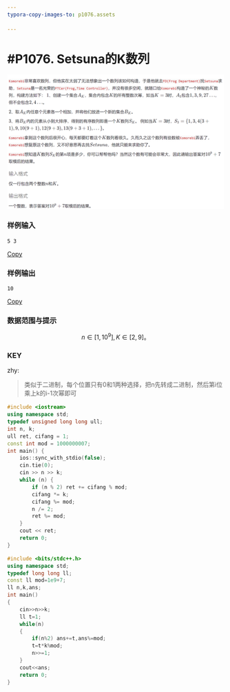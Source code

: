 ```yaml
---
typora-copy-images-to: p1076.assets

---
```




# #P1076. Setsuna的K数列

![img](p1076.assets/6NF3ISAY%5B0_$%5B90L4VVFA6.png)

### 样例输入

```none
5 3
```

[Copy](javascript:;)

### 样例输出

```none
10
```

[Copy](javascript:;)

### 数据范围与提示

$$
n\in[1,10^9],K\in[2,9]。
$$



### KEY

zhy:

>类似于二进制，每个位置只有0和1两种选择，把n先转成二进制，然后第i位乘上k的i-1次幂即可

~~~cpp
#include <iostream>
using namespace std;
typedef unsigned long long ull;
int n, k;
ull ret, cifang = 1;
const int mod = 1000000007;
int main() {
	ios::sync_with_stdio(false);
	cin.tie(0);
	cin >> n >> k;
	while (n) {
		if (n % 2) ret += cifang % mod;
		cifang *= k;
		cifang %= mod;
		n /= 2;
		ret %= mod;
	}
	cout << ret;
	return 0;
}

~~~

~~~c++
#include <bits/stdc++.h>
using namespace std;
typedef long long ll;
const ll mod=1e9+7;
ll n,k,ans;
int main()
{
    cin>>n>>k;
    ll t=1;
    while(n)
    {
        if(n%2) ans+=t,ans%=mod;
        t=t*k%mod;
        n>>=1;
    }
    cout<<ans;
    return 0;
}

~~~

